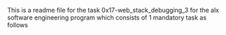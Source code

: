 This is a readme file for the task 0x17-web_stack_debugging_3 for the alx software engineering program which consists of 1 mandatory task as follows
